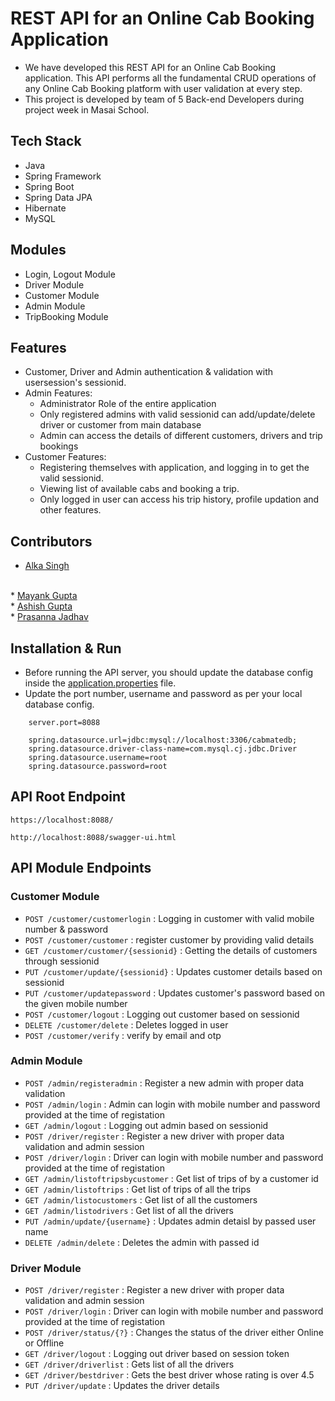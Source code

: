 # REST API for an Online Cab Booking Application

* We have developed this REST API for an Online Cab Booking application. This API performs all the fundamental CRUD operations of any Online Cab Booking platform with user validation at every step.
* This project is developed by team of 5 Back-end Developers during project week in Masai School. 

## Tech Stack

* Java
* Spring Framework
* Spring Boot
* Spring Data JPA
* Hibernate
* MySQL

## Modules

* Login, Logout Module
* Driver Module
* Customer Module
* Admin Module
* TripBooking Module

## Features

* Customer, Driver and Admin authentication & validation with usersession's sessionid.
* Admin Features:
    * Administrator Role of the entire application
    * Only registered admins with valid sessionid can add/update/delete driver or customer from main database
    * Admin can access the details of different customers, drivers and trip bookings
* Customer Features:
    * Registering themselves with application, and logging in to get the valid sessionid.
    * Viewing list of available cabs and booking a trip.
    * Only logged in user can access his trip history, profile updation and other features.

## Contributors
* <a href="https://github.com/alka1520">Alka Singh</a>
<br>
* <a href="https://github.com/mynkgupta22">Mayank Gupta</a>
<br>
* <a href="https://github.com/AshishGupta189">Ashish Gupta</a>
<br>
* <a href="https://github.com/prasannaj-15">Prasanna Jadhav</a>


## Installation & Run

* Before running the API server, you should update the database config inside the [application.properties](CabMate\src\main\resources\application.properties) file. 
* Update the port number, username and password as per your local database config.

```
    server.port=8088

    spring.datasource.url=jdbc:mysql://localhost:3306/cabmatedb;
    spring.datasource.driver-class-name=com.mysql.cj.jdbc.Driver
    spring.datasource.username=root
    spring.datasource.password=root

```

## API Root Endpoint

`https://localhost:8088/`

`http://localhost:8088/swagger-ui.html`


## API Module Endpoints

### Customer Module


* `POST /customer/customerlogin` : Logging in customer with valid mobile number & password
*  `POST /customer/customer` : register customer by providing valid details
* `GET /customer/customer/{sessionid}` : Getting the details of customers through sessionid
* `PUT /customer/update/{sessionid}` : Updates customer details based on sessionid
* `PUT /customer/updatepassword` : Updates customer's password based on the given mobile number
* `POST /customer/logout` : Logging out customer based on sessionid
* `DELETE /customer/delete` : Deletes logged in user 
* `POST /customer/verify` : verify by email and otp



### Admin Module

* `POST /admin/registeradmin` : Register a new admin with proper data validation
* `POST /admin/login` : Admin can login with mobile number and password provided at the time of registation
* `GET /admin/logout` : Logging out admin based on sessionid
* `POST /driver/register` : Register a new driver with proper data validation and admin session
* `POST /driver/login` : Driver can login with mobile number and password provided at the time of registation
* `GET /admin/listoftripsbycustomer` : Get list of trips of by a customer id
* `GET /admin/listoftrips` : Get list of trips of all the trips
* `GET /admin/listocustomers` : Get list of all the customers
* `GET /admin/listodrivers` : Get list of all the drivers
* `PUT /admin/update/{username}` : Updates admin detaisl by passed user name
* `DELETE /admin/delete` : Deletes the admin with passed id


### Driver Module

* `POST /driver/register` : Register a new driver with proper data validation and admin session
* `POST /driver/login` : Driver can login with mobile number and password provided at the time of registation
* `POST /driver/status/{?}` : Changes the status of the driver either Online or Offline
* `GET /driver/logout` : Logging out driver based on session token
* `GET /driver/driverlist` : Gets list of all the drivers
* `GET /driver/bestdriver` : Gets the best driver whose rating is over 4.5
* `PUT /driver/update` : Updates the driver details

